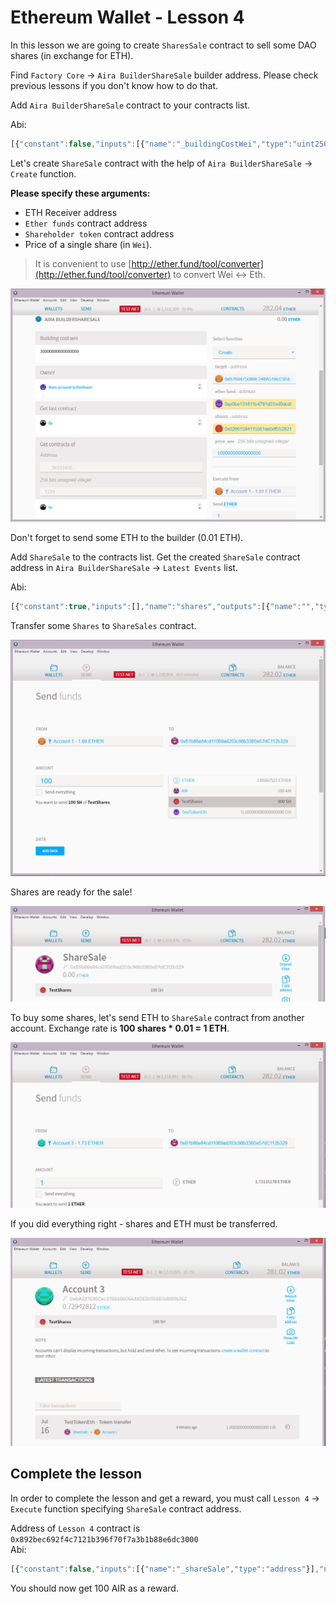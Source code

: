 # Ethereum Wallet - Lesson 4

In this lesson we are going to create `SharesSale` contract to sell some DAO shares (in exchange for ETH).

Find `Factory Core` -> `Aira BuilderShareSale` builder address. Please check previous lessons if you don't know how to do that. 

Add `Aira BuilderShareSale` contract to your contracts list.

Abi:
```js
[{"constant":false,"inputs":[{"name":"_buildingCostWei","type":"uint256"}],"name":"setCost","outputs":[],"type":"function"},{"constant":false,"inputs":[{"name":"_owner","type":"address"}],"name":"delegate","outputs":[],"type":"function"},{"constant":false,"inputs":[{"name":"_target","type":"address"},{"name":"_etherFund","type":"address"},{"name":"_shares","type":"address"},{"name":"_price_wei","type":"uint256"}],"name":"create","outputs":[{"name":"","type":"address"}],"type":"function"},{"constant":true,"inputs":[],"name":"buildingCostWei","outputs":[{"name":"","type":"uint256"}],"type":"function"},{"constant":false,"inputs":[{"name":"_proposal","type":"address"}],"name":"setProposal","outputs":[],"type":"function"},{"constant":true,"inputs":[],"name":"owner","outputs":[{"name":"","type":"address"}],"type":"function"},{"constant":false,"inputs":[{"name":"_cashflow","type":"address"}],"name":"setCashflow","outputs":[],"type":"function"},{"constant":true,"inputs":[],"name":"getLastContract","outputs":[{"name":"","type":"address"}],"type":"function"},{"constant":true,"inputs":[{"name":"","type":"address"},{"name":"","type":"uint256"}],"name":"getContractsOf","outputs":[{"name":"","type":"address"}],"type":"function"},{"inputs":[{"name":"_buildingCost","type":"uint256"},{"name":"_cashflow","type":"address"},{"name":"_proposal","type":"address"}],"type":"constructor"},{"anonymous":false,"inputs":[{"indexed":true,"name":"sender","type":"address"},{"indexed":true,"name":"instance","type":"address"}],"name":"Builded","type":"event"}]

```  
Let's create `ShareSale` contract with the help of `Aira BuilderShareSale` -> `Create` function.

**Please specify these arguments:**

- ETH Receiver address
- `Ether funds` contract address
- `Shareholder token` contract address
- Price of a single share (in `Wei`).

> It is convenient to use [http://ether.fund/tool/converter](http://ether.fund/tool/converter) to convert Wei <-> Eth.

![Screenshot 24](/img/Screenshot_24.png)

Don't forget to send some ETH to the builder (0.01 ETH).

Add `ShareSale` to the contracts list.
Get the created `ShareSale` contract address in `Aira BuilderShareSale` -> `Latest Events` list.

Abi:
```js
[{"constant":true,"inputs":[],"name":"shares","outputs":[{"name":"","type":"address"}],"type":"function"},{"constant":false,"inputs":[],"name":"kill","outputs":[],"type":"function"},{"constant":true,"inputs":[],"name":"closed","outputs":[{"name":"","type":"uint256"}],"type":"function"},{"constant":false,"inputs":[{"name":"_owner","type":"address"}],"name":"delegate","outputs":[],"type":"function"},{"constant":true,"inputs":[],"name":"etherFund","outputs":[{"name":"","type":"address"}],"type":"function"},{"constant":true,"inputs":[],"name":"owner","outputs":[{"name":"","type":"address"}],"type":"function"},{"constant":false,"inputs":[{"name":"_price_wei","type":"uint256"}],"name":"setPrice","outputs":[],"type":"function"},{"constant":true,"inputs":[],"name":"priceWei","outputs":[{"name":"","type":"uint256"}],"type":"function"},{"constant":true,"inputs":[],"name":"target","outputs":[{"name":"","type":"address"}],"type":"function"},{"inputs":[{"name":"_target","type":"address"},{"name":"_etherFund","type":"address"},{"name":"_shares","type":"address"},{"name":"_price_wei","type":"uint256"}],"type":"constructor"}]

```  

Transfer some `Shares` to `ShareSales` contract.

![Screenshot 25](/img/Screenshot_25.png)

Shares are ready for the sale!

![Screenshot 26](/img/Screenshot_26.png)

To buy some shares, let's send ETH to `ShareSale` contract from another account. Exchange rate is **100 shares * 0.01 = 1 ETH**.

![Screenshot 27](/img/Screenshot_27.png)

If you did everything right - shares and ETH must be transferred.

![Screenshot 28](/img/Screenshot_28.png)

## Complete the lesson

In order to complete the lesson and get a reward, you must call `Lesson 4` -> `Execute` function specifying `ShareSale` contract address.

Address of `Lesson 4` contract is `0x892bec692f4c7121b396f70f7a3b1b88e6dc3000`  
Abi:
```js
[{"constant":false,"inputs":[{"name":"_shareSale","type":"address"}],"name":"execute","outputs":[],"type":"function"},{"constant":true,"inputs":[{"name":"","type":"address"}],"name":"accountOf","outputs":[{"name":"","type":"bool"}],"type":"function"},{"constant":true,"inputs":[],"name":"emissionRegulator","outputs":[{"name":"","type":"address"}],"type":"function"},{"inputs":[{"name":"_emissionRegulator","type":"address"}],"type":"constructor"}]

```  

You should now get 100 AIR as a reward.
